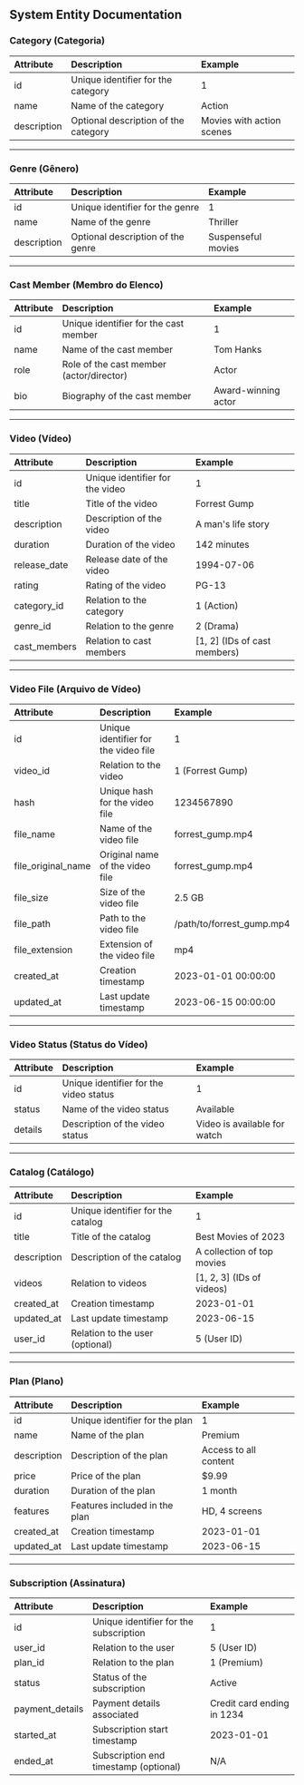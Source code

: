 ## System Entity Documentation

### Category (Categoria)

| Attribute   | Description                              | Example                      |
|:------------|:-----------------------------------------|:-----------------------------|
| id          | Unique identifier for the category       | 1                            |
| name        | Name of the category                    | Action                       |
| description | Optional description of the category     | Movies with action scenes    |

---

### Genre (Gênero)

| Attribute   | Description                              | Example                      |
|:------------|:-----------------------------------------|:-----------------------------|
| id          | Unique identifier for the genre          | 1                            |
| name        | Name of the genre                       | Thriller                     |
| description | Optional description of the genre        | Suspenseful movies           |

---

### Cast Member (Membro do Elenco)

| Attribute   | Description                              | Example                      |
|:------------|:-----------------------------------------|:-----------------------------|
| id          | Unique identifier for the cast member    | 1                            |
| name        | Name of the cast member                 | Tom Hanks                    |
| role        | Role of the cast member (actor/director) | Actor                        |
| bio         | Biography of the cast member             | Award-winning actor          |

---

### Video (Vídeo)

| Attribute      | Description                              | Example                      |
|:---------------|:-----------------------------------------|:-----------------------------|
| id             | Unique identifier for the video          | 1                            |
| title          | Title of the video                      | Forrest Gump                 |
| description    | Description of the video                | A man's life story           |
| duration       | Duration of the video                   | 142 minutes                  |
| release_date   | Release date of the video               | 1994-07-06                   |
| rating         | Rating of the video                     | PG-13                        |
| category_id    | Relation to the category                | 1 (Action)                   |
| genre_id       | Relation to the genre                   | 2 (Drama)                    |
| cast_members   | Relation to cast members                | [1, 2] (IDs of cast members) |

---

### Video File (Arquivo de Vídeo)

| Attribute          | Description                                  | Example                           |
|:-------------------|:---------------------------------------------|:----------------------------------|
| id                 | Unique identifier for the video file       | 1                                 |
| video_id           | Relation to the video                        | 1 (Forrest Gump)                  |
| hash               | Unique hash for the video file               | 1234567890                        |
| file_name          | Name of the video file                       | forrest_gump.mp4                  |
| file_original_name | Original name of the video file              | forrest_gump.mp4                  |
| file_size          | Size of the video file                       | 2.5 GB                            |
| file_path          | Path to the video file                       | /path/to/forrest_gump.mp4         |
| file_extension     | Extension of the video file                  | mp4                               |
| created_at         | Creation timestamp                           | 2023-01-01 00:00:00               |
| updated_at         | Last update timestamp                        | 2023-06-15 00:00:00               |

---

### Video Status (Status do Vídeo)

| Attribute | Description                              | Example                      |
|:----------|:-----------------------------------------|:-----------------------------|
| id        | Unique identifier for the video status   | 1                            |
| status    | Name of the video status                 | Available                    |
| details   | Description of the video status          | Video is available for watch |

---

### Catalog (Catálogo)

| Attribute   | Description                       | Example                      |
|:------------|:----------------------------------|:-----------------------------|
| id          | Unique identifier for the catalog | 1                            |
| title       | Title of the catalog              | Best Movies of 2023          |
| description | Description of the catalog        | A collection of top movies   |
| videos      | Relation to videos                | [1, 2, 3] (IDs of videos)    |
| created_at  | Creation timestamp                | 2023-01-01                   |
| updated_at  | Last update timestamp             | 2023-06-15                   |
| user_id     | Relation to the user (optional)   | 5 (User ID)                  |

---

### Plan (Plano)

| Attribute   | Description                              | Example                      |
|:------------|:-----------------------------------------|:-----------------------------|
| id          | Unique identifier for the plan           | 1                            |
| name        | Name of the plan                        | Premium                      |
| description | Description of the plan                 | Access to all content        |
| price       | Price of the plan                       | $9.99                        |
| duration    | Duration of the plan                    | 1 month                      |
| features    | Features included in the plan           | HD, 4 screens                |
| created_at  | Creation timestamp                      | 2023-01-01                   |
| updated_at  | Last update timestamp                   | 2023-06-15                   |

---

### Subscription (Assinatura)

| Attribute       | Description                              | Example                      |
|:----------------|:-----------------------------------------|:-----------------------------|
| id              | Unique identifier for the subscription   | 1                            |
| user_id         | Relation to the user                    | 5 (User ID)                  |
| plan_id         | Relation to the plan                    | 1 (Premium)                  |
| status          | Status of the subscription              | Active                       |
| payment_details | Payment details associated              | Credit card ending in 1234   |
| started_at      | Subscription start timestamp            | 2023-01-01                   |
| ended_at        | Subscription end timestamp (optional)   | N/A                          |
